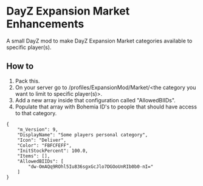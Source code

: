 # DayZ Expansion Market Enhancements

A small DayZ mod to make DayZ Expansion Market categories available to specific player(s).

## How to

1. Pack this.
2. On your server go to <server folder>/profiles/ExpansionMod/Market/<the category you want to limit to specific player(s)>.
3. Add a new array inside that configuration called "AllowedBIIDs".
4. Populate that array with Bohemia ID's to people that should have access to that category.

```
{
    "m_Version": 9,
    "DisplayName": "Some players personal category",
    "Icon": "Deliver",
    "Color": "FBFCFEFF",
    "InitStockPercent": 100.0,
    "Items": [],
    "AllowedBIIDs": [
        "dw-OmAQq9ROhl5Iu836sgxGcJlo7DGOoUnRIb0b0-nI="
    ]
}
```
